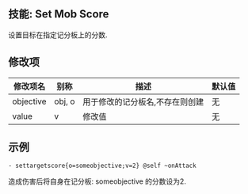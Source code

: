 技能: Set Mob Score
--------------------------

设置目标在指定记分板上的分数.

修改项
----------

| 修改项名 | 别称    | 描述                                                                                                    | 默认值 |
|-----------|------------|----------------------------------------------------------------------------------------------------------------|---------------|
| objective | obj, o  | 用于修改的记分板名,不存在则创建 | 无 |
| value     | v       | 修改值 | 无 |             
                                                                            
示例
----

    - settargetscore{o=someobjective;v=2} @self ~onAttack

造成伤害后将自身在记分板: someobjective 的分数设为2.